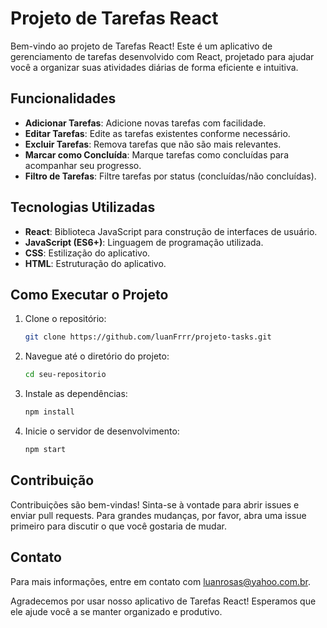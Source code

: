 # Projeto de Tarefas React

Bem-vindo ao projeto de Tarefas React! Este é um aplicativo de gerenciamento de tarefas desenvolvido com React, projetado para ajudar você a organizar suas atividades diárias de forma eficiente e intuitiva.

## Funcionalidades

- **Adicionar Tarefas**: Adicione novas tarefas com facilidade.
- **Editar Tarefas**: Edite as tarefas existentes conforme necessário.
- **Excluir Tarefas**: Remova tarefas que não são mais relevantes.
- **Marcar como Concluída**: Marque tarefas como concluídas para acompanhar seu progresso.
- **Filtro de Tarefas**: Filtre tarefas por status (concluídas/não concluídas).

## Tecnologias Utilizadas

- **React**: Biblioteca JavaScript para construção de interfaces de usuário.
- **JavaScript (ES6+)**: Linguagem de programação utilizada.
- **CSS**: Estilização do aplicativo.
- **HTML**: Estruturação do aplicativo.

## Como Executar o Projeto

1. Clone o repositório:
   ```bash
   git clone https://github.com/luanFrrr/projeto-tasks.git
   ```
2. Navegue até o diretório do projeto:
   ```bash
   cd seu-repositorio
   ```
3. Instale as dependências:
   ```bash
   npm install
   ```
4. Inicie o servidor de desenvolvimento:
   ```bash
   npm start
   ```

## Contribuição

Contribuições são bem-vindas! Sinta-se à vontade para abrir issues e enviar pull requests. Para grandes mudanças, por favor, abra uma issue primeiro para discutir o que você gostaria de mudar.

## Contato

Para mais informações, entre em contato com [luanrosas@yahoo.com.br](mailto:luanrosas@yahoo.com.br.com).

Agradecemos por usar nosso aplicativo de Tarefas React! Esperamos que ele ajude você a se manter organizado e produtivo.
